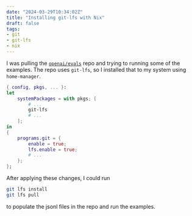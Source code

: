 ```yaml
---
date: "2024-03-29T10:34:02Z"
title: "Installing git-lfs with Nix"
draft: false
tags:
- git
- git-lfs
- nix
---
```


I was pulling the [`openai/evals`](https://github.com/openai/evals) repo and trying to running some of the examples.
The repo uses `git-lfs`, so I installed that to my system using `home-manager`.

```nix
{ config, pkgs, ... }:
let
    systemPackages = with pkgs; [
        # ...
        git-lfs
        # ...
    ];
in
{
    programs.git = {
        enable = true;
        lfs.enable = true;
        # ...
    };
};
```

After applying these changes, I could run

```sh
git lfs install
git lfs pull
```

to populate the jsonl files in the repo and run the examples.